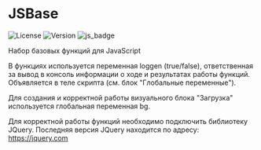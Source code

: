 # JSBase
![License](https://img.shields.io/badge/license-MIT-brightgreen.svg)
![Version](https://img.shields.io/badge/version-v1.0.3-blue.svg)
![js_badge](https://img.shields.io/badge/Functions-JavaScript-yellow)

Набор базовых функций для JavaScript

В функциях используется переменная loggen (true/false), ответственная за вывод в консоль информации о ходе и результатах работы функций. Объявляется в теле скрипта (см. блок "Глобальные переменные").

Для создания и корректной работы визуального блока "Загрузка" используется глобальная переменная bg.

Для корректной работы функций необходимо подключить библиотеку JQuery. Последняя версия JQuery находится по адресу: https://jquery.com
